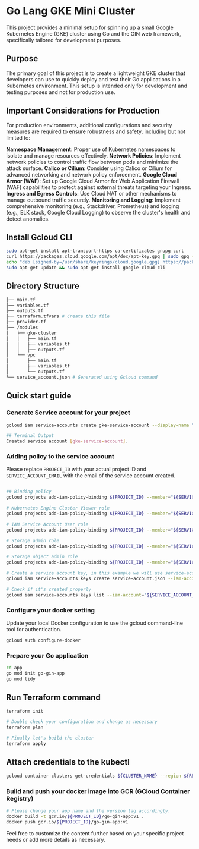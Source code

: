# Go Lang GKE Mini Cluster
This project provides a minimal setup for spinning up a small Google Kubernetes Engine (GKE) cluster using Go and the GIN web framework, specifically tailored for development purposes.

## Purpose
The primary goal of this project is to create a lightweight GKE cluster that developers can use to quickly deploy and test their Go applications in a Kubernetes environment. This setup is intended only for development and testing purposes and not for production use.

## Important Considerations for Production
For production environments, additional configurations and security measures are required to ensure robustness and safety, including but not limited to:

**Namespace Management**: Proper use of Kubernetes namespaces to isolate and manage resources effectively.
**Network Policies**: Implement network policies to control traffic flow between pods and minimize the attack surface.
**Calico or Cilium**: Consider using Calico or Cilium for advanced networking and network policy enforcement.
**Google Cloud Armor (WAF)**: Set up Google Cloud Armor for Web Application Firewall (WAF) capabilities to protect against external threats targeting your Ingress.
**Ingress and Egress Controls**: Use Cloud NAT or other mechanisms to manage outbound traffic securely.
**Monitoring and Logging**: Implement comprehensive monitoring (e.g., Stackdriver, Prometheus) and logging (e.g., ELK stack, Google Cloud Logging) to observe the cluster's health and detect anomalies.

## Install Gcloud CLI

```bash
sudo apt-get install apt-transport-https ca-certificates gnupg curl
curl https://packages.cloud.google.com/apt/doc/apt-key.gpg | sudo gpg --dearmor -o /usr/share/keyrings/cloud.google.gpg
echo "deb [signed-by=/usr/share/keyrings/cloud.google.gpg] https://packages.cloud.google.com/apt cloud-sdk main" | sudo tee -a /etc/apt/sources.list.d/google-cloud-sdk.list
sudo apt-get update && sudo apt-get install google-cloud-cli
```


## Directory Structure
```bash
├── main.tf
├── variables.tf
├── outputs.tf
├── terraform.tfvars # Create this file
├── provider.tf
├── /modules
│   ├── gke-cluster
│   │   ├── main.tf
│   │   ├── variables.tf
│   │   ├── outputs.tf
│   └── vpc
│       ├── main.tf
│       ├── variables.tf
│       └── outputs.tf
└── service_account.json # Generated using Gcloud command
```
 

## Quick start guide


### Generate Service account for your project
```bash
gcloud iam service-accounts create gke-service-account --display-name "GKE Service Account"

## Terminal Output
Created service account [gke-service-account].
```


### Adding policy to the service account
Please replace `PROJECT_ID` with your actual project ID and `SERVICE_ACCOUNT_EMAIL` with the email of the service account created.

```bash

## Binding policy
gcloud projects add-iam-policy-binding ${PROJECT_ID} --member="${SERVICE_ACCOUNT_EMAIL}" --role="roles/container.admin"

# Kubernetes Engine Cluster Viewer role
gcloud projects add-iam-policy-binding ${PROJECT_ID} --member="${SERVICE_ACCOUNT_EMAIL}" --role="roles/container.clusterViewer"

# IAM Service Account User role
gcloud projects add-iam-policy-binding ${PROJECT_ID} --member="${SERVICE_ACCOUNT_EMAIL}" --role="roles/iam.serviceAccountUser"

# Storage admin role
gcloud projects add-iam-policy-binding ${PROJECT_ID} --member="${SERVICE_ACCOUNT_EMAIL}" --role="roles/storage.admin"

# Storage object admin role
gcloud projects add-iam-policy-binding ${PROJECT_ID} --member="${SERVICE_ACCOUNT_EMAIL}" --role="roles/storage.objectAdmin"

# Create a service account key, in this example we will use service-account.json, remmeber to add this to your terraform.tfvars
gcloud iam service-accounts keys create service-account.json --iam-account="gke-service-account@${PROJECT_ID}.iam.gserviceaccount.com"

# Check if it's created properly
gcloud iam service-accounts keys list --iam-account="${SERVICE_ACCOUNT_EMAIL}"
```

### Configure your docker setting
Update your local Docker configuration to use the gcloud command-line tool for authentication. 

```bash
gcloud auth configure-docker
```


### Prepare your Go application
```bash
cd app
go mod init go-gin-app
go mod tidy
```


## Run Terraform command
```bash
terraform init

# Double check your configuration and change as necessary
terraform plan

# Finally let's build the cluster
terraform apply
```

## Attach credentials to the kubectl 
```bash
gcloud container clusters get-credentials ${CLUSTER_NAME} --region ${REGION} --project ${PROJECT_ID}
```


### Build and push your docker image into GCR (GCloud Container Registry)
```bash
# Please change your app name and the version tag accordingly.
docker build -t gcr.io/${PROJECT_ID}/go-gin-app:v1 .
docker push gcr.io/${PROJECT_ID}/go-gin-app:v1
```

<p>Feel free to customize the content further based on your specific project needs or add more details as necessary.</p>